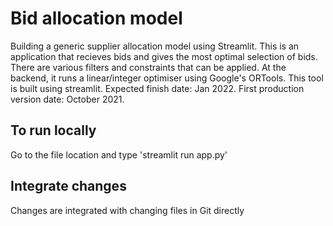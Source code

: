 # Bid allocation model
Building a generic supplier allocation model using Streamlit. This is an application that recieves bids and gives the most optimal selection of bids. There are various filters and constraints that can be applied.
At the backend, it runs a linear/integer optimiser using Google's ORTools. This tool is built using streamlit. Expected finish date: Jan 2022. First production version date: October 2021.
## To run locally
Go to the file location and type 'streamlit run app.py'
## Integrate changes
Changes are integrated with changing files in Git directly
